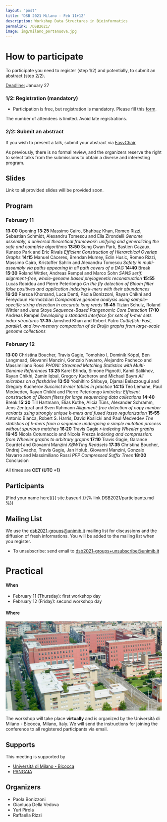```yaml
---
layout: "post"
title: "DSB 2021 Milano - Feb 11+12"
description: Workshop Data Structures in Bioinformatics
permalink: /DSB2021/
image: img/milano_portanuova.jpg
---
```

# How to participate
To participate you need to register (step 1/2) and potentially, to submit an abstract (step 2/2).

<u>Deadline:</u> January 27

### 1/2: Registration (mandatory)

* Participation is free, but registration is mandatory. Please fill this [form](https://docs.google.com/forms/d/e/1FAIpQLSevYzjniyLKGT93ryzwqvaaotoBV0BZuqeNUGYQb7ZksyB5iw/viewform?usp=sf_link).

The number of attendees is limited. Avoid late registrations.

### 2/2: Submit an abstract
If you wish to present a talk, submit your abstract via [EasyChair](https://easychair.org/conferences/?conf=dsb2021)

As previously, there is no formal review, and the organizers reserve the  right to select talks from the submissions to obtain a diverse and  interesting program.

## Slides

Link to all provided slides will be provided soon.

## Program

### February 11

**13:00**
Opening
**13:25**
Massimo Cairo, Shahbaz Khan, Romeo Rizzi, Sebastian Schmidt, Alexandru Tomescu and Elia Zirondelli
*Genome assembly, a universal theoretical framework: unifying and generalizing the safe and complete algorithms*
**13:50**
Sung Gwan Park, Bastien Cazaux, Kunsoo Park and Eric Rivals
*Efficient Construction of Hierarchical Overlap Graphs*
**14:15**
Manuel Cáceres, Brendan Mumey, Edin Husic, Romeo Rizzi, Massimo Cairo, Kristoffer Sahlin and Alexandru Tomescu
*Safety in multi-assembly via paths appearing in all path covers of a DAG*
**14:40**
Break
**15:30**
Roland Wittler, Andreas Rempel and Marco Sohn
*SANS serif: alignment-free, whole-genome based phylogenetic reconstruction*
**15:55**
Lucas Robidou and Pierre Peterlongo
*On the fly detection of Bloom filter false positives and application indexing k-mers with their abundances*
**16:20**
Parsoa Khorsand, Luca Denti, Paola Bonizzoni, Rayan Chikhi and Fereydoun Hormozdiari
*Comparative genome analysis using sample-specific string detection in accurate long reads*
**16:45**
Tizian Schulz, Roland Wittler and Jens Stoye
*Sequence-Based Pangenomic Core Detection*
**17:10**
Andreas Rempel
*Developing a standard interface for sets of k-mer sets index structures*
**17:35**
Jamshed Khan and Robert Patro
*Cuttlefish: Fast, parallel, and low-memory compaction of de Bruijn graphs from large-scale genome collections*

### February 12

**13:00**
Christina Boucher, Travis Gagie, Tomohiro I, Dominik Köppl, Ben Langmead, Giovanni Manzini, Gonzalo Navarro, Alejandro Pacheco and Massimiliano Rossi
*PHONI: Streamed Matching Statistics with Multi-Genome References*
**13:25**
Karel Břinda, Simone Pignotti, Kamil Salikhov, Rayan Chikhi, Zamin Iqbal, Gregory Kucherov and Michael Baym
*All microbes on a flashdrive*
**13:50**
Yoshihiro Shibuya, Djamal Belazzougui and Gregory Kucherov
*Succinct k-mer tables in practice*
**14:15**
Téo Lemane, Paul Medvedev, Rayan Chikhi and Pierre Peterlongo
*kmtricks: Efficient construction of Bloom filters for large sequencing data collections*
**14:40**
Break
**15:30**
Till Hartmann, Elias Kuthe, Alicia Tüns, Alexander Schramm, Jens Zentgraf and Sven Rahmann
*Alignment-free detection of copy number variants using strongly unique k-mers and fused lasso regularization*
**15:55**
Antonio Blanca, Robert S. Harris, David Koslicki and Paul Medvedev
*The statistics of k-mers from a sequence undergoing a simple mutation process without spurious matches*
**16:20**
Travis Gagie
*r-indexing Wheeler graphs*
**16:45**
Nicola Cotumaccio and Nicola Prezza
*Indexing and compression: from Wheeler graphs to arbitrary graphs*
**17:10**
Travis Gagie, Garance Gourdel and Giovanni Manzini
*XBWTing Readsets*
**17:35**
Christina Boucher, Ondrej Cvacho, Travis Gagie, Jan Holub, Giovanni Manzini, Gonzalo Navarro and Massimiliano Rossi
*PFP Compressed Suffix Trees*
**18:00**
Conclusion

All times are **CET (UTC +1)**


## Participants

[Find your name here]({{ site.baseurl }}{% link DSB2021/participants.md %})

## Mailing List
We use the dsb2021-groups@unimib.it mailing list for discussions and the diffusion of fresh informations.
You will be added to the mailing list when you register.

* To unsubscribe: send email to dsb2021-groups+unsubscribe@unimib.it


# Practical
#### When
<!-- * any time before January 15: register and submit a talk (via [EasyChair](https://easychair.org/my/conference?conf=dsb2020)) -->
* February 11 (Thursday): first workshop day
* February 12 (Friday): second workshop day

#### Where

![University of Milan-Bicocca U4](img/bicocca.png)

The workshop will take place **virtually** and is organized by the Università di Milano - Bicocca, Milano, Italy.
We will send the instructions for joining the conference to all
registered participants via email.

## Supports
This meeting is supported by

*  [Università di Milano - Bicocca](https://www.unimib.it)
*  [PANGAIA](https://www.pangenome.eu/)

## Organizers

* Paola Bonizzoni
* Gianluca Della Vedova
* Yuri Pirola
* Raffaella Rizzi
